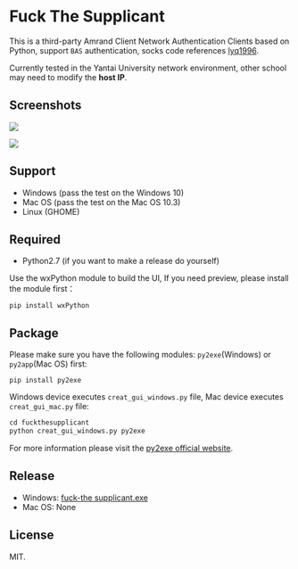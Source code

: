 # Fuck The Supplicant

This is a third-party Amrand Client Network Authentication Clients based on Python, support `BAS` authentication, socks code references [lyq1996](https://github.com/lyq1996/).

Currently tested in the Yantai University network environment, other school may need to modify the **host IP**.

  

## Screenshots

![](https://cdn.mayuko.cn/blog/20180413210739.png)

![](https://cdn.mayuko.cn/blog/20180413210957.png)



## Support

- Windows (pass the test on the Windows 10)
- Mac OS (pass the test on the Mac OS 10.3)
- Linux (GHOME)


  


## Required

- Python2.7 (if you want to make a release do  yourself)


Use the wxPython module to build the UI, If you need preview, please install the module first：

```shell 
pip install wxPython
```

  


## Package

Please make sure you have the following modules: `py2exe`(Windows) or `py2app`(Mac OS) first:

```shell
pip install py2exe
```

Windows device executes `creat_gui_windows.py` file, Mac device executes `creat_gui_mac.py` file:

```python
cd fuckthesupplicant
python creat_gui_windows.py py2exe
```

For more information please visit the [py2exe official website](http://www.py2exe.org/).



## Release

- Windows: [fuck-the supplicant.exe](https://github.com/mayuko2012/fuck-the-supplicant/releases/tag/v0.1.1)
- Mac OS: None

  

## License

MIT.